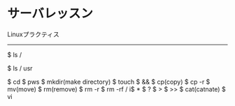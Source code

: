 # サーバレッスン
Linuxプラクティス
___________________

<p>$ ls /</p>
<p>$ ls / usr </p>
$ cd 
$ pws
$ mkdir(make directory)
$ touch
$ &&
$ cp(copy)
$ cp -r
$ mv(move)
$ rm(remove)
$ rm -r
$ rm -rf /
i$ *
$ ?
$ >
$ >>
$ cat(catnate)
$ vi
  
